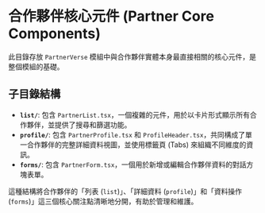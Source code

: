# 合作夥伴核心元件 (Partner Core Components)

此目錄存放 `PartnerVerse` 模組中與合作夥伴實體本身最直接相關的核心元件，是整個模組的基礎。

## 子目錄結構

- **`list/`**: 包含 `PartnerList.tsx`，一個複雜的元件，用於以卡片形式顯示所有合作夥伴，並提供了搜尋和篩選功能。
- **`profile/`**: 包含 `PartnerProfile.tsx` 和 `ProfileHeader.tsx`，共同構成了單一合作夥伴的完整詳細資料視圖，並使用標籤頁 (Tabs) 來組織不同維度的資訊。
- **`forms/`**: 包含 `PartnerForm.tsx`，一個用於新增或編輯合作夥伴資料的對話方塊表單。

這種結構將合作夥伴的「列表 (`list`)」、「詳細資料 (`profile`)」和「資料操作 (`forms`)」這三個核心關注點清晰地分開，有助於管理和維護。
